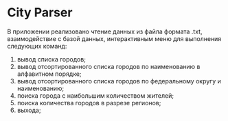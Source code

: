 # City Parser
В приложении реализовано чтение данных из файла формата .txt, взаимодействие с базой данных, интерактивным меню для выполнения следующих команд:
1) вывод списка городов;
2) вывод отсортированного списка городов по наименованию в алфавитном порядке;
3) вывод отсортированного списка городов по федеральному округу и наименованию;
4) поиска города с наибольшим количеством жителей;
5) поиска количества городов в разрезе регионов;
6) выхода;